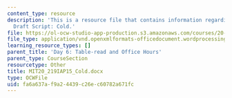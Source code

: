 ```yaml
---
content_type: resource
description: 'This is a resource file that contains information regarding David''s
  Draft Script: Cold.'
file: https://ol-ocw-studio-app-production.s3.amazonaws.com/courses/20-219-becoming-the-next-bill-nye-writing-and-hosting-the-educational-show-january-iap-2015/fa6a637af9a24439c26ec60782a671fc_MIT20_219IAP15_Cold.docx
file_type: application/vnd.openxmlformats-officedocument.wordprocessingml.document
learning_resource_types: []
parent_title: 'Day 6: Table-read and Office Hours'
parent_type: CourseSection
resourcetype: Other
title: MIT20_219IAP15_Cold.docx
type: OCWFile
uid: fa6a637a-f9a2-4439-c26e-c60782a671fc
---
```

